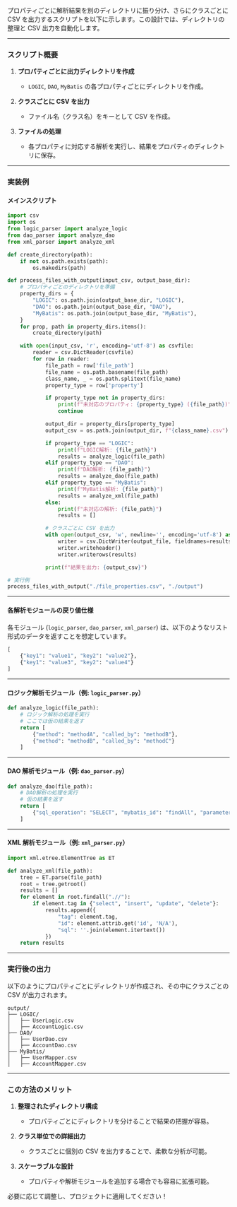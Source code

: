プロパティごとに解析結果を別のディレクトリに振り分け、さらにクラスごとに CSV を出力するスクリプトを以下に示します。この設計では、ディレクトリの整理と CSV 出力を自動化します。

---

### スクリプト概要

1. **プロパティごとに出力ディレクトリを作成**

   - `LOGIC`, `DAO`, `MyBatis` の各プロパティごとにディレクトリを作成。

2. **クラスごとに CSV を出力**

   - ファイル名（クラス名）をキーとして CSV を作成。

3. **ファイルの処理**
   - 各プロパティに対応する解析を実行し、結果をプロパティのディレクトリに保存。

---

### 実装例

#### メインスクリプト

```python
import csv
import os
from logic_parser import analyze_logic
from dao_parser import analyze_dao
from xml_parser import analyze_xml

def create_directory(path):
    if not os.path.exists(path):
        os.makedirs(path)

def process_files_with_output(input_csv, output_base_dir):
    # プロパティごとのディレクトリを準備
    property_dirs = {
        "LOGIC": os.path.join(output_base_dir, "LOGIC"),
        "DAO": os.path.join(output_base_dir, "DAO"),
        "MyBatis": os.path.join(output_base_dir, "MyBatis"),
    }
    for prop, path in property_dirs.items():
        create_directory(path)

    with open(input_csv, 'r', encoding='utf-8') as csvfile:
        reader = csv.DictReader(csvfile)
        for row in reader:
            file_path = row['file_path']
            file_name = os.path.basename(file_path)
            class_name, _ = os.path.splitext(file_name)
            property_type = row['property']

            if property_type not in property_dirs:
                print(f"未対応のプロパティ: {property_type} ({file_path})")
                continue

            output_dir = property_dirs[property_type]
            output_csv = os.path.join(output_dir, f"{class_name}.csv")

            if property_type == "LOGIC":
                print(f"LOGIC解析: {file_path}")
                results = analyze_logic(file_path)
            elif property_type == "DAO":
                print(f"DAO解析: {file_path}")
                results = analyze_dao(file_path)
            elif property_type == "MyBatis":
                print(f"MyBatis解析: {file_path}")
                results = analyze_xml(file_path)
            else:
                print(f"未対応の解析: {file_path}")
                results = []

            # クラスごとに CSV を出力
            with open(output_csv, 'w', newline='', encoding='utf-8') as output_file:
                writer = csv.DictWriter(output_file, fieldnames=results[0].keys())
                writer.writeheader()
                writer.writerows(results)

            print(f"結果を出力: {output_csv}")

# 実行例
process_files_with_output("./file_properties.csv", "./output")
```

---

#### 各解析モジュールの戻り値仕様

各モジュール (`logic_parser`, `dao_parser`, `xml_parser`) は、以下のようなリスト形式のデータを返すことを想定しています。

```python
[
    {"key1": "value1", "key2": "value2"},
    {"key1": "value3", "key2": "value4"}
]
```

---

#### ロジック解析モジュール（例: `logic_parser.py`）

```python
def analyze_logic(file_path):
    # ロジック解析の処理を実行
    # ここでは仮の結果を返す
    return [
        {"method": "methodA", "called_by": "methodB"},
        {"method": "methodB", "called_by": "methodC"}
    ]
```

---

#### DAO 解析モジュール（例: `dao_parser.py`）

```python
def analyze_dao(file_path):
    # DAO解析の処理を実行
    # 仮の結果を返す
    return [
        {"sql_operation": "SELECT", "mybatis_id": "findAll", "parameters": "id, name"}
    ]
```

---

#### XML 解析モジュール（例: `xml_parser.py`）

```python
import xml.etree.ElementTree as ET

def analyze_xml(file_path):
    tree = ET.parse(file_path)
    root = tree.getroot()
    results = []
    for element in root.findall(".//"):
        if element.tag in {"select", "insert", "update", "delete"}:
            results.append({
                "tag": element.tag,
                "id": element.attrib.get('id', 'N/A'),
                "sql": ''.join(element.itertext())
            })
    return results
```

---

### 実行後の出力

以下のようにプロパティごとにディレクトリが作成され、その中にクラスごとの CSV が出力されます。

```
output/
├── LOGIC/
│   ├── UserLogic.csv
│   ├── AccountLogic.csv
├── DAO/
│   ├── UserDao.csv
│   ├── AccountDao.csv
├── MyBatis/
│   ├── UserMapper.csv
│   ├── AccountMapper.csv
```

---

### この方法のメリット

1. **整理されたディレクトリ構成**

   - プロパティごとにディレクトリを分けることで結果の把握が容易。

2. **クラス単位での詳細出力**

   - クラスごとに個別の CSV を出力することで、柔軟な分析が可能。

3. **スケーラブルな設計**
   - プロパティや解析モジュールを追加する場合でも容易に拡張可能。

必要に応じて調整し、プロジェクトに適用してください！
